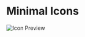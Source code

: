 # Minimal Icons
![Icon Preview](https://raw.github.com/joaobborges/minimal-icons/master/preview.png)
